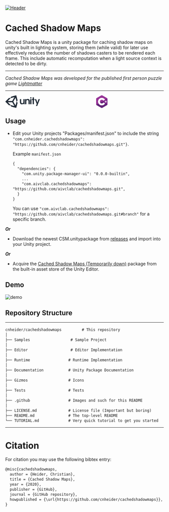 [![Header](.github/images/header.png)](https://www.lightmattergame.com/)

# Cached Shadow Maps

Cached Shadow Maps is a unity package for caching shadow maps on unity's built in lighting system, storing
 them (while valid) for
 later
 use effectively reduces the number of shadows casters to be rendered each frame. This include
  automatic recomputation when a light source context is detected to be dirty.

---

_Cached Shadow Maps was developed for the published first person
 puzzle game [Lightmatter](https://www.lightmattergame.com/)_

---

<p align="center" width="100%">
  <a href="https://unity3d.com/">
    <img alt="unity" src=".github/images/unity.svg" height="40" align="left">
  </a>
  <a href="https://docs.microsoft.com/en-us/dotnet/csharp/index">
    <img alt="csharp" src=".github/images/csharp.svg" height="40" align="center">
  </a>
</p>

## Usage

- Edit your Unity projects "Packages/manifest.json" to include the string
  `"com.cnheider.cachedshadowmaps": "https://github.com/cnheider/cachedshadowmaps.git"}`.

  Example `manifest.json`
  ````
  {
    "dependencies": {
      "com.unity.package-manager-ui": "0.0.0-builtin",
      ...
      "com.aivclab.cachedshadowmaps": "https://github.com/aivclab/cachedshadowmaps.git",
    }
  }
  ````
  You can use `"com.aivclab.cachedshadowmaps": "https://github.com/aivclab/cachedshadowmaps.git#branch"` for a specific
   branch.

***Or***

- Download the newest CSM.unitypackage from [releases](https://github.com/cnheider/cachedshadowmaps/releases
) and
 import into your Unity project.

***Or***

- Acquire the [Cached Shadow Maps (Temporarily down)](http://u3d.as/14cC) package from the built-in asset
 store of the Unity Editor.

## Demo

![demo](.github/images/demo.gif)

## Repository Structure
---
<!--        ├  └  ─  │        -->
    cnheider/cachedshadowmaps         # This repository
    │
    ├── Samples                  # Sample Project
    │
    ├── Editor                   # Editor Implementation
    │
    ├── Runtime                 # Runtime Implementation
    │
    ├── Documentation           # Unity Package Documentation
    │
    ├── Gizmos                  # Icons
    │
    ├── Tests                   # Tests
    │
    ├── .github                 # Images and such for this README
    │
    ├── LICENSE.md              # License file (Important but boring)
    ├── README.md               # The top-level README
    └── TUTORIAL.md             # Very quick tutorial to get you started
---

# Citation

For citation you may use the following bibtex entry:
````
@misc{cachedshadowmaps,
  author = {Heider, Christian},
  title = {Cached Shadow Maps},
  year = {2020},
  publisher = {GitHub},
  journal = {GitHub repository},
  howpublished = {\url{https://github.com/cnheider/cachedshadowmaps}},
}
````

